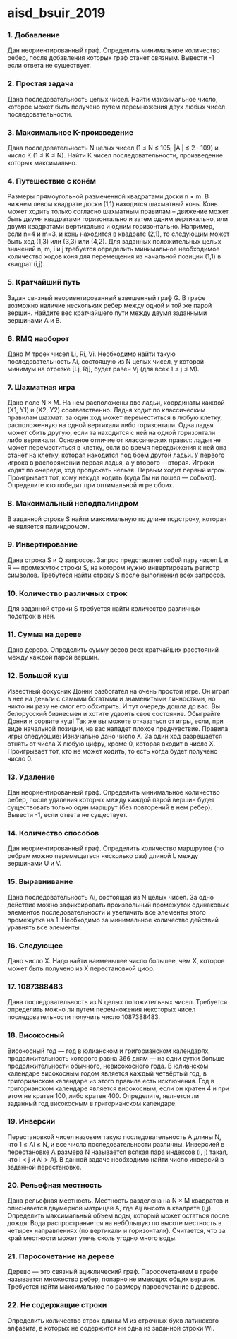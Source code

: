 # aisd_bsuir_2019

### 1. Добавление
Дан неориентированный граф. Определить минимальное количество ребер, после добавления которых граф станет связным. Вывести -1 если ответа не существует.

### 2. Простая задача
Дана последовательность целых чисел. Найти максимальное число, которое может быть получено путем перемножения двух любых чисел последовательности.

### 3. Максимальное K-произведение
Дана последовательность N целых чисел (1 ≤ N ≤ 105, |Ai| ≤ 2 ⋅ 109) и число K (1 ≤ K ≤ N). Найти K чисел последовательности, произведение которых максимально.

### 4. Путешествие с конём
Размеры прямоугольной размеченной квадратами доски n × m. В нижнем левом квадрате доски (1,1) находится шахматный конь. Конь может ходить только согласно шахматным правилам – движение может быть двумя квадратами горизонтально и затем одним вертикально, или двумя квадратами вертикально и одним горизонтально. Например, если n=4 и m=3, и конь находится в квадрате (2,1), то следующим может быть ход (1,3) или (3,3) или (4,2). Для заданных положительных целых значений n, m, i и j требуется определить минимальное необходимое количество ходов коня для перемещения из начальной позиции (1,1) в квадрат (i,j).

### 5. Кратчайший путь
Задан связный неориентированный взвешенный граф G. В графе возможно наличие нескольких ребер между одной и той же парой вершин. Найдите вес кратчайшего пути между двумя заданными вершинами A и B.

### 6. RMQ наоборот
Дано M троек чисел Li, Ri, Vi. Необходимо найти такую последовательность Ai, состоящую из N целых чисел, у которой минимум на отрезке [Lj, Rj], будет равен Vj (для всех 1 ≤ j ≤ M).

### 7. Шахматная игра
Дано поле N × M. На нем расположены две ладьи, координаты каждой (X1, Y1) и (X2, Y2) соответственно. Ладья ходит по классическим правилам шахмат: за один ход может переместиться в любую клетку, расположенную на одной вертикали либо горизонтали. Одна ладья может сбить другую, если та находится с ней на одной горизонтали либо вертикали.
Основное отличие от классических правил: ладья не может переместиться в клетку, если во время передвижения к ней она станет на клетку, которая находится под боем другой ладьи. У первого игрока в распоряжении первая ладья, а у второго —вторая. Игроки ходят по очереди, ход пропускать нельзя. Первым ходит первый игрок. Проигрывает тот, кому некуда ходить (куда бы ни пошел — собьют). Определите кто победит при оптимальной игре обоих.

### 8. Максимальный неподпалиндром
В заданной строке S найти максимальную по длине подстроку, которая не является палиндромом.

### 9. Инвертирование
Дана строка S и Q запросов. Запрос представляет собой пару чисел L и R — промежуток строки S, на котором нужно инвертировать регистр символов. Требутеся найти строку S после выполнения всех запросов.

### 10. Количество различных строк
Для заданной строки S требуется найти количество различных подстрок в ней.

### 11. Сумма на дереве
Дано дерево. Определить сумму весов всех кратчайших расстояний между каждой парой вершин.

### 12. Большой куш
Известный фокусник Донни разбогател на очень простой игре. Он играл в нее на деньги с самыми богатыми и знаменитыми личностями, но никто ни разу не смог его обхитрить. И тут очередь дошла до вас. Вы белорусский бизнесмен и хотите удвоить свое состояние. Обыграйте Донни и сорвите куш! Так же вы можете отказаться от игры, если, при виде начальной позиции, на вас нападет плохое предчувствие.
Правила игры следующие: Изначально дано число X. За один ход разрешается отнять от числа X любую цифру, кроме 0, которая входит в число X. Проигрывает тот, кто не может ходить, то есть когда будет получено число 0.

### 13. Удаление
Дан неориентированный граф. Определить минимальное количество ребер, после удаления которых между каждой парой вершин будет существовать только один маршрут (без повторений в нем ребер). Вывести -1, если ответа не существует.

### 14. Количество способов
Дан неориентированный граф. Определить количество маршрутов (по ребрам можно перемещаться несколько раз) длиной L между вершинами U и V.

### 15.  Выравнивание
Дана последовательность Ai, состоящая из N целых чисел. За одно действие можно зафиксировать произвольный промежуток одинаковых элементов последовательности и увеличить все элементы этого промежутка на 1. Необходимо за минимальное количество действий уравнять все элементы.

### 16. Следующее
Дано число X. Надо найти наименьшее число большее, чем X, которое может быть получено из X перестановкой цифр.

### 17. 1087388483
Дана последовательность из N целых положительных чисел. Требуется определить можно ли путем перемножения некоторых чисел последовательности получить число 1087388483.

### 18. Високосный
Високосный год — год в юлианском и григорианском календарях, продолжительность которого равна 366 дням — на одни сутки больше продолжительности обычного, невисокосного года. В юлианском календаре високосным годом является каждый четвёртый год, в григорианском календаре из этого правила есть исключения. Год в григорианском календаре является високосным, если он кратен 4 и при этом не кратен 100, либо кратен 400. Определите, является ли заданный год високосным в григорианском календаре.

### 19. Инверсии
Перестановкой чисел  назовем такую последовательность А длины N, что 1 ≤ Ai ≤ N, и все числа последовательности различны.
Инверсией в пeрестановке A размера N называется всякая пара индексов (i, j) такая, что i < j и Ai > Aj.
В данной задаче необходимо найти число инверсий в заданной перестановке.

### 20.  Рельефная местность
Дана рельефная местность. Местность разделена на N × M квадратов и описывается двумерной матрицей A, где Aij высота в квадрате (i,j). Определить максимальный объем воды, который может остаться после дождя. Вода распространяется на небОльшую по высоте местность в четырех направлениях (по вертикали и горизонтали). Считается, что за край местности может утечь сколь угодно много воды.

### 21. Паросочетание на дереве
Дерево — это связный ациклический граф. Паросочетанием в графе называется множество ребер, попарно не имеющих общих вершин. Требуется найти максимальное по размеру паросочетание в дереве.

### 22.  Не содержащие строки
Определить количеcтво строк длины M из строчных букв латинского алфавита, в которых не содержится ни одна из заданной строки Wi.

